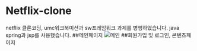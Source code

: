 # Netflix-clone
netflix 클론코딩, umc워크북미션과 sw프레임워크 과제를 병행하였습니다. java spring과 jsp를 사용했습니다.
##메인페이지
![메인](https://github.com/phnml1/Netflix-clone/assets/88328887/7f08835b-263f-4c2c-a647-4fe38697ff0a)
##회원가입 및 로그인, 콘텐츠페이지
